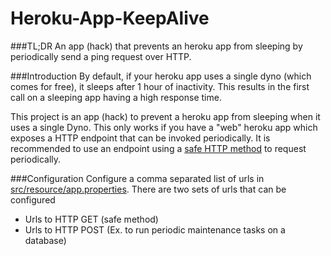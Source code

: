 Heroku-App-KeepAlive
====================

###TL;DR
An app (hack) that prevents an heroku app from sleeping by periodically send a ping request over HTTP.

###Introduction
By default, if your heroku app uses a single dyno (which comes for free), it sleeps after 1 hour of inactivity. This
results in the first call on a sleeping app having a high response time.

This project is an app (hack) to prevent a heroku app from sleeping when it uses a single Dyno. This
only works if you have a "web" heroku app which exposes a HTTP endpoint that can be invoked periodically. It is recommended
to use an endpoint using a [safe HTTP method](http://www.w3.org/Protocols/rfc2616/rfc2616-sec9.html) to request
periodically.

###Configuration
Configure a comma separated list of urls in [src/resource/app.properties](src/main/resource/app.properties). There are two
sets of urls that can be configured

* Urls to HTTP GET (safe method)
* Urls to HTTP POST (Ex. to run periodic maintenance tasks on a database)
